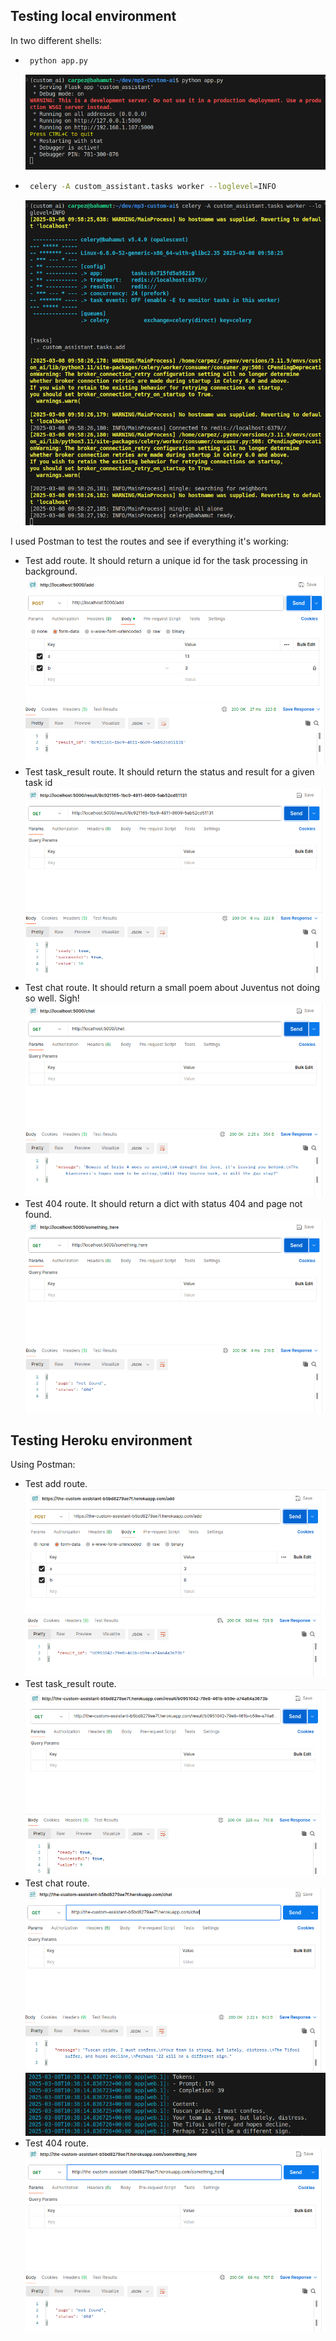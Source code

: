 ## Testing local environment
In two different shells:
 - ```bash
    python app.py
    ```
    ![Local app](custom_assistant/static/readme/local_app.png)
 - ```bash
    celery -A custom_assistant.tasks worker --loglevel=INFO
    ```
    ![Local celery](custom_assistant/static/readme/local_celery.png)

I used Postman to test the routes and see if everything it's working:
 - Test add route. It should return a unique id for the task processing in background.
    ![Test add route](custom_assistant/static/readme/test_add_route.png)
 - Test task_result route. It should return the status and result for a given task id
    ![Test task_result route](custom_assistant/static/readme/test_task_result_route.png)
 - Test chat route. It should return a small poem about Juventus not doing so well. Sigh!
    ![Test chat route](custom_assistant/static/readme/test_chat_route.png)
 - Test 404 route. It should return a dict with status 404 and page not found.
    ![Test 404 route](custom_assistant/static/readme/test_404_route.png)

## Testing Heroku environment
Using Postman:
 - Test add route.
    ![Test add route](custom_assistant/static/readme/test_heroku_add_route.png)
 - Test task_result route.
    ![Test task_result route](custom_assistant/static/readme/test_heroku_task_result_route.png)
 - Test chat route.
    ![Test chat route](custom_assistant/static/readme/test_heroku_chat_route.png)
    ![Heroku logs](custom_assistant/static/readme/heroku_logs.png)
 - Test 404 route.
    ![Test 404 route](custom_assistant/static/readme/test_heroku_404_route.png)